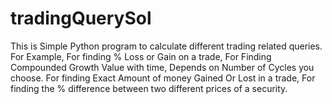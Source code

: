 # tradingQuerySol
This is Simple Python program to calculate different trading related queries.
For Example, 
    For finding % Loss or Gain on a trade, 
    For Finding Compounded Growth Value with time, Depends on Number of Cycles you choose.
    For finding Exact Amount of money Gained Or Lost in a trade,
    For finding the % difference between two different prices of a security.
